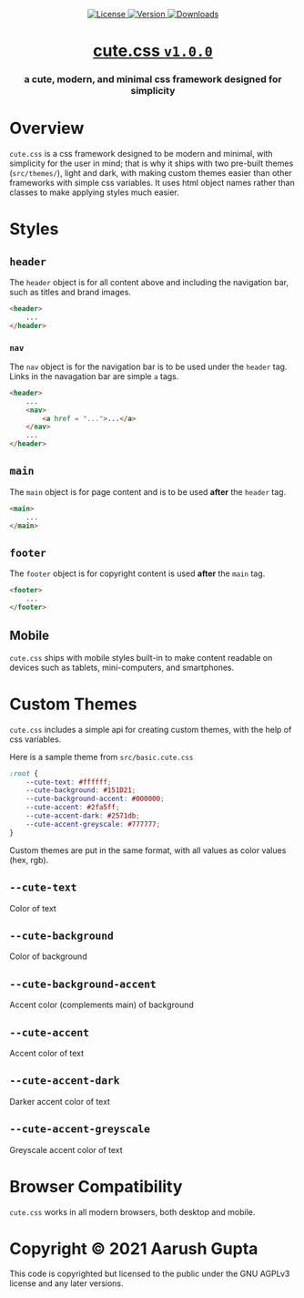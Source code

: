 <p align = "center">
    <a href = "https://opensource.org/licenses/MIT">
        <img alt = "License" src = "https://img.shields.io/badge/License-AGPLv3-green.svg">
    </a>
    <a href = "https://www.npmjs.com/package/@0x44ru5h/cute.css">
        <img alt = "Version" src = "https://img.shields.io/npm/v/@0x44ru5h/cute.css">
    </a>
    <a href = "https://www.npmjs.com/package/@0x44ru5h/cute.css">
        <img alt = "Downloads" src = "https://img.shields.io/npm/dm/@0x44ru5h/cute.css.svg">
    </a>
</p>

<h1 align = "center"><a href = "https://www.npmjs.com/package/@0x44ru5h/cute.css">cute.css <code>v1.0.0</code></a></h1>
<h3 align = "center">a cute, modern, and minimal css framework designed for simplicity</h3>

# Overview

`cute.css` is a css framework designed to be modern and minimal, with simplicity for the user in mind; that is why it ships with two pre-built themes (`src/themes/`), light and dark, with making custom themes easier than other frameworks with simple css variables. It uses html object names rather than classes to make applying styles much easier.

# Styles

## `header`
The `header` object is for all content above and including the navigation bar, such as titles and brand images.

```html
<header>
    ...
</header>
```

### `nav`
The `nav` object is for the navigation bar is to be used under the `header` tag. Links in the navagation bar are simple `a` tags.

```html
<header>
    ...
    <nav>
        <a href = "...">...</a>
    </nav>
    ...
</header>
```

## `main`
The `main` object is for page content and is to be used **after** the `header` tag.

```html
<main>
    ...
</main>
```

## `footer`
The `footer` object is for copyright content is used **after** the `main` tag.

```html
<footer>
    ...
</footer>
```

## Mobile
`cute.css` ships with mobile styles built-in to make content readable on devices such as tablets, mini-computers, and smartphones.

# Custom Themes
`cute.css` includes a simple api for creating custom themes, with the help of css variables.

Here is a sample theme from `src/basic.cute.css`

```css
:root {
    --cute-text: #ffffff;
    --cute-background: #151D21;
    --cute-background-accent: #000000;
    --cute-accent: #2fa5ff;
    --cute-accent-dark: #2571db;
    --cute-accent-greyscale: #777777;
}
```

Custom themes are put in the same format, with all values as color values (hex, rgb).

## `--cute-text`
Color of text

## `--cute-background`
Color of background

## `--cute-background-accent`
Accent color (complements main) of background

## `--cute-accent`
Accent color of text

## `--cute-accent-dark`
Darker accent color of text

## `--cute-accent-greyscale`
Greyscale accent color of text

# Browser Compatibility
`cute.css` works in all modern browsers, both desktop and mobile.

# Copyright &copy; 2021 Aarush Gupta
This code is copyrighted but licensed to the public under the GNU AGPLv3 license and any later versions.
